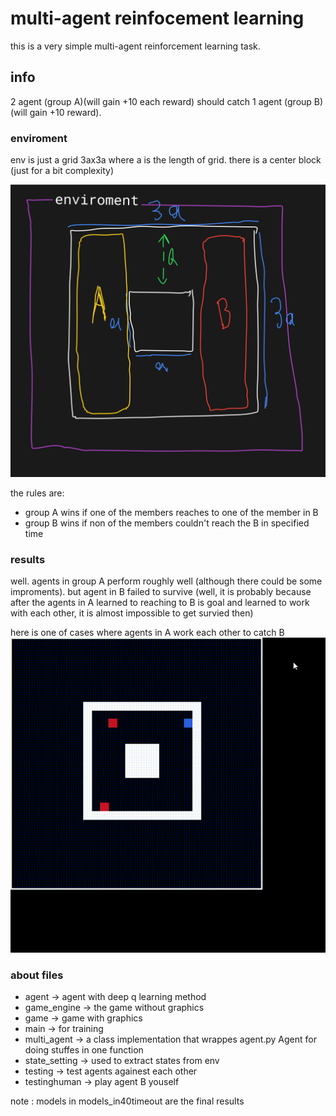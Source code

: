 # multi-agent reinfocement learning
this is a very simple multi-agent reinforcement learning task.

## info
2 agent (group A)(will gain +10 each reward) should catch 1 agent (group B)(will gain +10 reward).

### enviroment
env is just a grid 3ax3a where a is the length of grid. there is a center block (just for a bit complexity)

![env picture](./media/enviroment.png)

the rules are:
- group A wins if one of the members reaches to one of the member in B
- group B wins if non of the members couldn't reach the B in specified time

### results
well. agents in group A perform roughly well (although there could be some improments). but agent in B failed to survive (well, it is probably because after the agents in A learned to reaching to B is goal and learned to work with each other, it is almost impossible to get survied then)

here is one of cases where agents in A work each other to catch B
![teamwork_case gif](./media/teamwork_case.gif)

### about files

- agent -> agent with deep q learning method
- game_engine -> the game without graphics
- game -> game with graphics
- main -> for training
- multi_agent -> a class implementation that wrappes agent.py Agent for doing stuffes in one function
- state_setting -> used to extract states from env
- testing -> test agents againest each other
- testinghuman -> play agent B youself

note : models in models_in40timeout are the final results